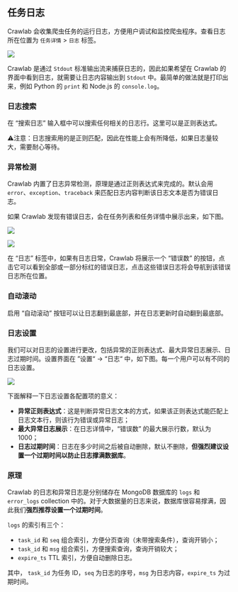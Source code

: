 ## 任务日志

Crawlab 会收集爬虫任务的运行日志，方便用户调试和监控爬虫程序。查看日志所在位置为 `任务详情` > `日志` 标签。

![](http://static-docs.crawlab.cn/task-log2.png)

Crawlab 是通过 `Stdout` 标准输出流来捕获日志的，因此如果希望在 Crawlab 的界面中看到日志，就需要让日志内容输出到 `Stdout` 中。最简单的做法就是打印出来，例如 Python 的 `print` 和 Node.js 的 `console.log`。

### 日志搜索

在 “搜索日志” 输入框中可以搜索任何相关的日志行。这里可以是正则表达式。

⚠️注意：日志搜索用的是正则匹配，因此在性能上会有所降低，如果日志量较大，需要耐心等待。

### 异常检测

Crawlab 内置了日志异常检测，原理是通过正则表达式来完成的。默认会用 `error`、`exception`、`traceback` 来匹配日志内容判断该日志文本是否为错误日志。

如果 Crawlab 发现有错误日志，会在任务列表和任务详情中展示出来，如下图。

![](http://static-docs.crawlab.cn/task-log-list.png)

![](http://static-docs.crawlab.cn/task-log-detail.png)

在 “日志” 标签中，如果有日志日常，Crawlab 将展示一个 “错误数” 的按钮，点击它可以看到全部或一部分标红的错误日志，点击这些错误日志将会导航到该错误日志所在位置。

### 自动滚动

启用 “自动滚动” 按钮可以让日志翻到最底部，并在日志更新时自动翻到最底部。

### 日志设置

我们可以对日志的设置进行更改，包括异常的正则表达式、最大异常日志展示、日志过期时间。设置界面在 ”设置“ -> “日志“ 中，如下图。每一个用户可以有不同的日志设置。

![](http://static-docs.crawlab.cn/log-setting.png)

下面解释一下日志设置各配置项的意义：

- **异常正则表达式**：这是判断异常日志文本的方式，如果该正则表达式能匹配上日志文本行，则该行为错误或异常日志；
- **最大异常日志展示**：在日志详情中，“错误数” 的最大展示行数，默认为 1000；
- **日志过期时间**：日志在多少时间之后被自动删除，默认不删除，**但强烈建议设置一个过期时间以防止日志撑满数据库**。

### 原理

Crawlab 的日志和异常日志是分别储存在 MongoDB 数据库的 `logs` 和 `error_logs` collection 中的。对于大数据量的日志来说，数据库很容易撑满，因此我们**强烈推荐设置一个过期时间**。

`logs` 的索引有三个：

- `task_id` 和 `seq` 组合索引，方便分页查询（未带搜索条件），查询开销小；
- `task_id` 和 `msg` 组合索引，方便搜索查询，查询开销较大；
- `expire_ts` TTL 索引，方便自动删除日志。

其中， `task_id` 为任务 ID，`seq` 为日志的序号，`msg` 为日志内容，`expire_ts` 为过期时间。